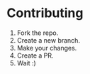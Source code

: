 # Contributing

1. Fork the repo.
2. Create a new branch.
3. Make your changes.
4. Create a PR.
5. Wait :)
